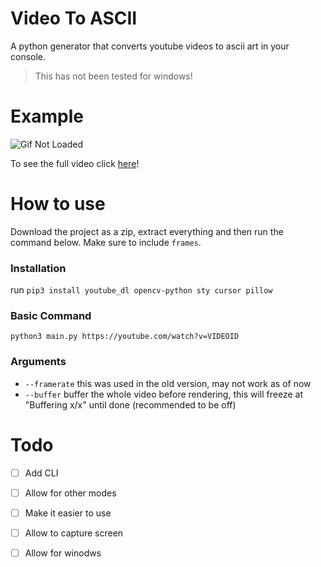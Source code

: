 # Video To ASCII
A python generator that converts youtube videos to ascii art in your console. 
> This has not been tested for windows!

# Example
![Gif Not Loaded](wagwan.gif)

To see the full video click [here](https://www.youtube.com/watch?v=x2CgemU_bmQ)!

# How to use
Download the project as a zip, extract everything and then run the command below. Make sure to include `frames`.
### Installation
run `pip3 install youtube_dl opencv-python sty cursor pillow`
### Basic Command
`python3 main.py https://youtube.com/watch?v=VIDEOID`

### Arguments
- `--framerate` this was used in the old version, may not work as of now
- `--buffer` buffer the whole video before rendering, this will freeze at "Buffering x/x" until done (recommended to be off)

# Todo
- [ ] Add CLI
- [ ] Allow for other modes
- [ ] Make it easier to use
- [ ] Allow to capture screen
- [ ] Allow for winodws

